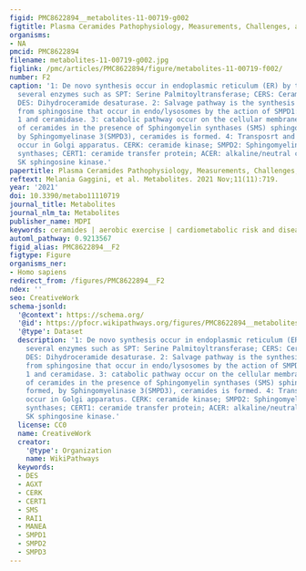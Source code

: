 ```yaml
---
figid: PMC8622894__metabolites-11-00719-g002
figtitle: Plasma Ceramides Pathophysiology, Measurements, Challenges, and Opportunities
organisms:
- NA
pmcid: PMC8622894
filename: metabolites-11-00719-g002.jpg
figlink: /pmc/articles/PMC8622894/figure/metabolites-11-00719-f002/
number: F2
caption: '1: De novo synthesis occur in endoplasmic reticulum (ER) by the activation
  several enzymes such as SPT: Serine Palmitoyltransferase; CERS: Ceramide synthases;
  DES: Dihydroceramide desaturase. 2: Salvage pathway is the synthesis of ceramide
  from sphingosine that occur in endo/lysosomes by the action of SMPD1: Sphingomyelinase
  1 and ceramidase. 3: catabolic pathway occur on the cellular membrane by the hydrolysis
  of ceramides in the presence of Sphingomyelin synthases (SMS) sphingomyelin is formed,
  by Sphingomyelinase 3(SMPD3), ceramides is formed. 4: Transposrt and metabolism
  occur in Golgi apparatus. CERK: ceramide kinase; SMPD2: Sphingomyelinase2; SMS:Sphingomyelin
  synthases; CERT1: ceramide transfer protein; ACER: alkaline/neutral ceramidase;
  SK sphingosine kinase.'
papertitle: Plasma Ceramides Pathophysiology, Measurements, Challenges, and Opportunities.
reftext: Melania Gaggini, et al. Metabolites. 2021 Nov;11(11):719.
year: '2021'
doi: 10.3390/metabo11110719
journal_title: Metabolites
journal_nlm_ta: Metabolites
publisher_name: MDPI
keywords: ceramides | aerobic exercise | cardiometabolic risk and disease | lipidomics
automl_pathway: 0.9213567
figid_alias: PMC8622894__F2
figtype: Figure
organisms_ner:
- Homo sapiens
redirect_from: /figures/PMC8622894__F2
ndex: ''
seo: CreativeWork
schema-jsonld:
  '@context': https://schema.org/
  '@id': https://pfocr.wikipathways.org/figures/PMC8622894__metabolites-11-00719-g002.html
  '@type': Dataset
  description: '1: De novo synthesis occur in endoplasmic reticulum (ER) by the activation
    several enzymes such as SPT: Serine Palmitoyltransferase; CERS: Ceramide synthases;
    DES: Dihydroceramide desaturase. 2: Salvage pathway is the synthesis of ceramide
    from sphingosine that occur in endo/lysosomes by the action of SMPD1: Sphingomyelinase
    1 and ceramidase. 3: catabolic pathway occur on the cellular membrane by the hydrolysis
    of ceramides in the presence of Sphingomyelin synthases (SMS) sphingomyelin is
    formed, by Sphingomyelinase 3(SMPD3), ceramides is formed. 4: Transposrt and metabolism
    occur in Golgi apparatus. CERK: ceramide kinase; SMPD2: Sphingomyelinase2; SMS:Sphingomyelin
    synthases; CERT1: ceramide transfer protein; ACER: alkaline/neutral ceramidase;
    SK sphingosine kinase.'
  license: CC0
  name: CreativeWork
  creator:
    '@type': Organization
    name: WikiPathways
  keywords:
  - DES
  - AGXT
  - CERK
  - CERT1
  - SMS
  - RAI1
  - MANEA
  - SMPD1
  - SMPD2
  - SMPD3
---
```

